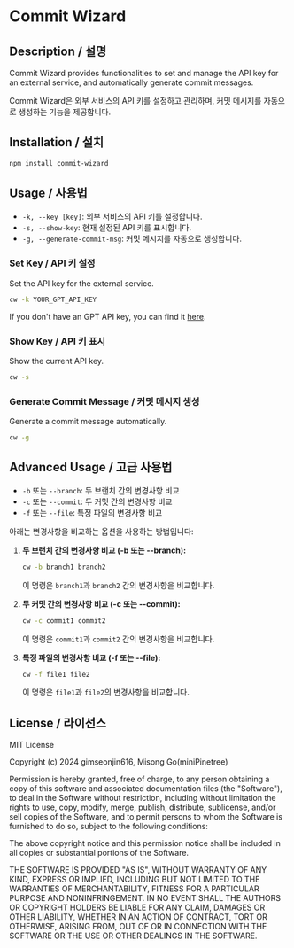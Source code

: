 # Commit Wizard

## Description / 설명

Commit Wizard provides functionalities to set and manage the API key for an external service, 
and automatically generate commit messages.

Commit Wizard은 외부 서비스의 API 키를 설정하고 관리하며, 커밋 메시지를 자동으로 생성하는 기능을 제공합니다.

## Installation / 설치

```bash
npm install commit-wizard
```

## Usage / 사용법

- `-k, --key [key]`: 외부 서비스의 API 키를 설정합니다.
- `-s, --show-key`: 현재 설정된 API 키를 표시합니다.
- `-g, --generate-commit-msg`: 커밋 메시지를 자동으로 생성합니다.

### Set Key / API 키 설정

Set the API key for the external service.

```bash
cw -k YOUR_GPT_API_KEY
```
If you don't have an GPT API key, you can find it [here](https://platform.openai.com/account/api-keys).


### Show Key / API 키 표시

Show the current API key.

```bash
cw -s
```

### Generate Commit Message / 커밋 메시지 생성

Generate a commit message automatically.

```bash
cw -g
```

## Advanced Usage / 고급 사용법
- `-b` 또는 `--branch`: 두 브랜치 간의 변경사항 비교
- `-c` 또는 `--commit`: 두 커밋 간의 변경사항 비교
- `-f` 또는 `--file`: 특정 파일의 변경사항 비교

아래는 변경사항을 비교하는 옵션을 사용하는 방법입니다:

1. **두 브랜치 간의 변경사항 비교 (-b 또는 --branch):**
   ```bash
   cw -b branch1 branch2
   ```
   이 명령은 `branch1`과 `branch2` 간의 변경사항을 비교합니다.

2. **두 커밋 간의 변경사항 비교 (-c 또는 --commit):**
   ```bash
   cw -c commit1 commit2
   ```
   이 명령은 `commit1`과 `commit2` 간의 변경사항을 비교합니다.

3. **특정 파일의 변경사항 비교 (-f 또는 --file):**
   ```bash
   cw -f file1 file2
   ```
   이 명령은 `file1`과 `file2`의 변경사항을 비교합니다.


## License / 라이선스

MIT License

Copyright (c) 2024 gimseonjin616, Misong Go(miniPinetree)

Permission is hereby granted, free of charge, to any person obtaining a copy
of this software and associated documentation files (the "Software"), to deal
in the Software without restriction, including without limitation the rights
to use, copy, modify, merge, publish, distribute, sublicense, and/or sell
copies of the Software, and to permit persons to whom the Software is
furnished to do so, subject to the following conditions:

The above copyright notice and this permission notice shall be included in all
copies or substantial portions of the Software.

THE SOFTWARE IS PROVIDED "AS IS", WITHOUT WARRANTY OF ANY KIND, EXPRESS OR
IMPLIED, INCLUDING BUT NOT LIMITED TO THE WARRANTIES OF MERCHANTABILITY,
FITNESS FOR A PARTICULAR PURPOSE AND NONINFRINGEMENT. IN NO EVENT SHALL THE
AUTHORS OR COPYRIGHT HOLDERS BE LIABLE FOR ANY CLAIM, DAMAGES OR OTHER
LIABILITY, WHETHER IN AN ACTION OF CONTRACT, TORT OR OTHERWISE, ARISING FROM,
OUT OF OR IN CONNECTION WITH THE SOFTWARE OR THE USE OR OTHER DEALINGS IN THE
SOFTWARE.
